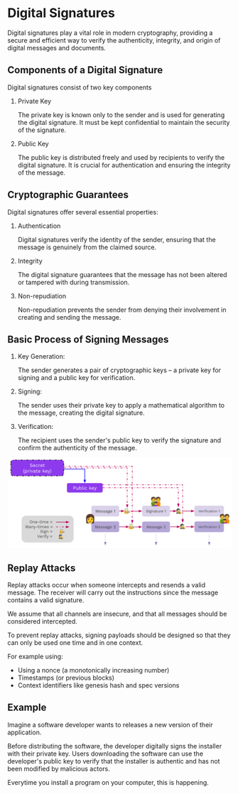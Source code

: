 # Digital Signatures

Digital signatures play a vital role in modern cryptography, providing a secure and efficient way to verify the authenticity, integrity, and origin of digital messages and documents.

## Components of a Digital Signature

Digital signatures consist of two key components

1. Private Key

	The private key is known only to the sender and is used for generating the digital signature. It must be kept confidential to maintain the security of the signature.

2. Public Key

	The public key is distributed freely and used by recipients to verify the digital signature. It is crucial for authentication and ensuring the integrity of the message.

## Cryptographic Guarantees

Digital signatures offer several essential properties:

1. Authentication

	Digital signatures verify the identity of the sender, ensuring that the message is genuinely from the claimed source.

2. Integrity

	The digital signature guarantees that the message has not been altered or tampered with during transmission.

3. Non-repudiation

	Non-repudiation prevents the sender from denying their involvement in creating and sending the message.

## Basic Process of Signing Messages

1. Key Generation:

	The sender generates a pair of cryptographic keys – a private key for signing and a public key for verification.

2. Signing:

	The sender uses their private key to apply a mathematical algorithm to the message, creating the digital signature.

3. Verification:

	The recipient uses the sender's public key to verify the signature and confirm the authenticity of the message.

![Signing Process](./assets/sig-verify-flow.svg)

## Replay Attacks

Replay attacks occur when someone intercepts and resends a valid message.
The receiver will carry out the instructions since the message contains a valid signature.

We assume that all channels are insecure, and that all messages should be considered intercepted.

To prevent replay attacks, signing payloads should be designed so that they can only be used one time and in one context.

For example using:

- Using a nonce (a monotonically increasing number)
- Timestamps (or previous blocks)
- Context identifiers like genesis hash and spec versions

## Example

Imagine a software developer wants to releases a new version of their application.

Before distributing the software, the developer digitally signs the installer with their private key.
Users downloading the software can use the developer's public key to verify that the installer is authentic and has not been modified by malicious actors.

Everytime you install a program on your computer, this is happening.
